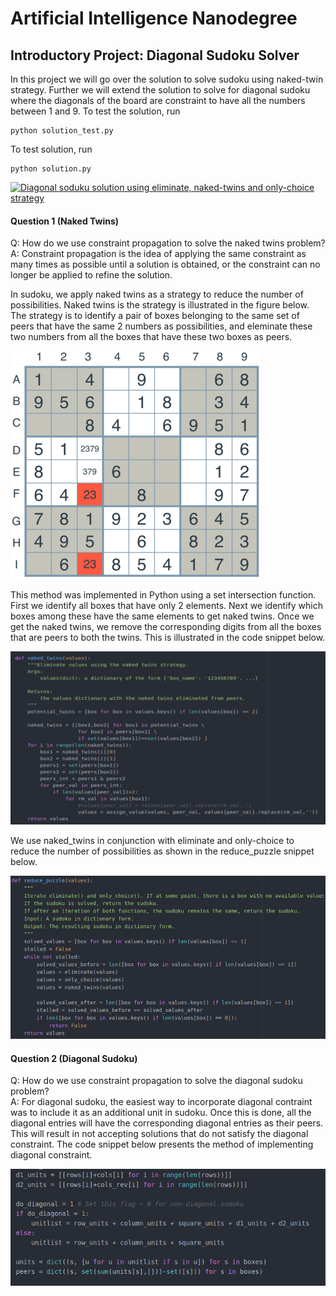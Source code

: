 
# Artificial Intelligence Nanodegree
## Introductory Project: Diagonal Sudoku Solver



In this project we will go over the solution to solve sudoku using naked-twin strategy. Further we will extend the solution to solve for diagonal sudoku where the diagonals of the board are constraint to have all the numbers between 1 and 9. To test the solution, run 

```
python solution_test.py
```
To test solution, run 

```  
python solution.py
```

[![Diagonal soduku solution using eliminate, naked-twins and only-choice strategy](https://img.youtube.com/vi/yydvSjBucgc/0.jpg)](https://www.youtube.com/watch?v=yydvSjBucgc)

#### Question 1 (Naked Twins)
Q: How do we use constraint propagation to solve the naked twins problem?  
A: Constraint propagation is the idea of applying the same constraint as many times as possible until a solution is obtained, or the constraint can no longer be applied to refine the solution.

In sudoku, we apply naked twins as a strategy to reduce the number of possibilities. Naked twins is the strategy is illustrated in the figure below. The strategy is to identify a pair of boxes belonging to the same set of peers that have the same 2 numbers as possibilities, and eleminate these two numbers from all the boxes that have these two boxes as peers.

<img src='images/naked-twins.png'>

This method was implemented in Python using a set intersection function. First we identify all boxes that have only 2 elements. Next we identify which boxes among these have the same elements to get naked twins. Once we get the naked twins, we remove the corresponding digits from all the boxes that are peers to both the twins. This is illustrated in the code snippet below.

<img src='images/naked_twins.png'>

We use naked_twins in conjunction with eliminate and only-choice to reduce the number of possibilities as shown in the reduce_puzzle snippet below.



<img src='images/reduce_puzzle.png'>


#### Question 2 (Diagonal Sudoku)
Q: How do we use constraint propagation to solve the diagonal sudoku problem?  
A: For diagonal sudoku, the easiest way to incorporate diagonal contraint was to include it as an additional unit in sudoku. Once this is done, all the diagonal entries will have the corresponding diagonal entries as their peers. This will result in not accepting solutions that do not satisfy the diagonal constraint. The code snippet below presents the method of implementing diagonal constraint.


<img src='images/diagonal.png'>
